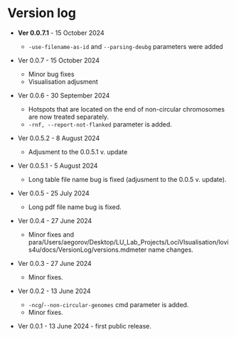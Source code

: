 # Version log

* **Ver 0.0.7.1** - 15 October 2024
	- `-use-filename-as-id` and `--parsing-deubg` parameters were added

* Ver 0.0.7 - 15 October 2024
	- Minor bug fixes
	- Visualisation adjusment

* Ver 0.0.6 - 30 September 2024 
	- Hotspots that are located on the end of non-circular chromosomes are now treated separately. 
	- `-rnf, --report-not-flanked` parameter is added.

* Ver 0.0.5.2 - 8 August 2024 
	- Adjusment to the 0.0.5.1 v. update

* Ver 0.0.5.1 - 5 August 2024 
	- Long table file name bug is fixed (adjusment to the 0.0.5 v. update).

* Ver 0.0.5 - 25 July 2024 
	- Long pdf file name bug is fixed.

* Ver 0.0.4 - 27 June 2024 
	- Minor fixes and para/Users/aegorov/Desktop/LU_Lab_Projects/LociVIsualisation/lovis4u/docs/VersionLog/versions.mdmeter name changes.

* Ver 0.0.3 - 27 June 2024 
	- Minor fixes.

* Ver 0.0.2 - 13 June 2024 
	- `-ncg`/`--non-circular-genomes` cmd parameter is added.
	- Minor fixes.

* Ver 0.0.1 - 13 June 2024 - first public release. 
